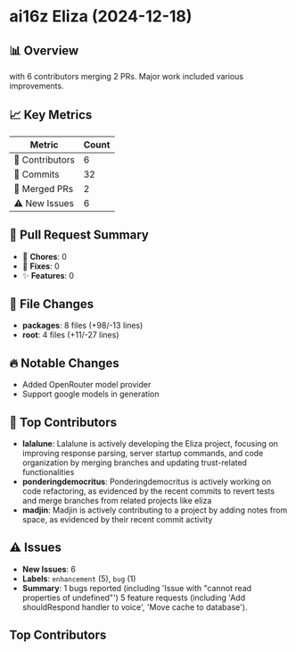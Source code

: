 # ai16z Eliza (2024-12-18)
    
## 📊 Overview
with 6 contributors merging 2 PRs. Major work included various improvements.

## 📈 Key Metrics
| Metric | Count |
|---------|--------|
| 👥 Contributors | 6 |
| 📝 Commits | 32 |
| 🔄 Merged PRs | 2 |
| ⚠️ New Issues | 6 |

## 🔄 Pull Request Summary
- 🧹 **Chores**: 0
- 🐛 **Fixes**: 0
- ✨ **Features**: 0

## 📁 File Changes
- **packages**: 8 files (+98/-13 lines)
- **root**: 4 files (+11/-27 lines)

## 🔥 Notable Changes
- Added OpenRouter model provider
- Support google models in generation

## 👥 Top Contributors
- **lalalune**: Lalalune is actively developing the Eliza project, focusing on improving response parsing, server startup commands, and code organization by merging branches and updating trust-related functionalities
- **ponderingdemocritus**: Ponderingdemocritus is actively working on code refactoring, as evidenced by the recent commits to revert tests and merge branches from related projects like eliza
- **madjin**: Madjin is actively contributing to a project by adding notes from space, as evidenced by their recent commit activity

## ⚠️ Issues
- **New Issues**: 6
- **Labels**: `enhancement` (5), `bug` (1)
- **Summary**: 1 bugs reported (including 'Issue with "cannot read properties of undefined"') 5 feature requests (including 'Add shouldRespond handler to voice', 'Move cache to database').

## Top Contributors
